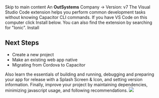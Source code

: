 Skip to main content
An **OutSystems** Company →
Version: v7
The Visual Studio Code extension helps you perform common development tasks without knowing Capacitor CLI commands.
If you have VS Code on this computer click Install below. You can also find the extension by searching for "Ionic".
Install
## Next Steps
  * Create a new project
  * Make an existing web app native
  * Migrating from Cordova to Capacitor


Also learn the essentials of building and running, debugging and preparing your app for release with a Splash Screen & Icon, and setting version information.
Finally, improve your project by maintaining dependencies, minimizing javascript usage, and following recommendations.
![](https://cdn.bizible.com/ipv?_biz_r=&_biz_h=802059049&_biz_u=bfa08d03ffe94cbc8ad825d7c77fcc94&_biz_l=https%3A%2F%2Fcapacitorjs.com%2Fdocs%2Fvscode%2Fgetting-started&_biz_t=1739803057587&_biz_i=Getting%20Started%20%7C%20Capacitor%20Documentation&_biz_n=11&rnd=698514&cdn_o=a&_biz_z=1739803057588)
